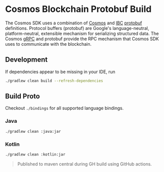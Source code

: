 # Cosmos Blockchain Protobuf Build

The Cosmos SDK uses a combination of [Cosmos](https://github.com/cosmos/cosmos-sdk) 
and [IBC](https://github.com/cosmos/ibc-go) [protobuf](https://developers.google.com/protocol-buffers) definitions.
Protocol buffers (protobuf) are Google's language-neutral, platform-neutral,
extensible mechanism for serializing structured data.  The Cosmos
[gRPC](https://grpc.io) and protobuf provide the RPC mechanism that Cosmos SDK uses
to communicate with the blockchain.

## Development
If dependencies appear to be missing in your IDE, run
```bash
./gradlew clean build --refresh-dependencies
```

## Build Proto
Checkout `./bindings` for all supported language bindings.

### Java
```bash
./gradlew clean :java:jar
```

### Kotlin
```bash
./gradlew clean :kotlin:jar
```

> Published to maven central during GH build using GitHub actions.
